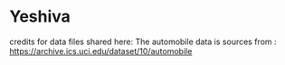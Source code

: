 # Yeshiva
credits for data files shared here:
The automobile data is sources from : https://archive.ics.uci.edu/dataset/10/automobile
